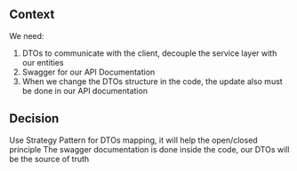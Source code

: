 ## Context
We need:

1. DTOs to communicate with the client, decouple the service layer with our entities
2. Swagger for our API Documentation
3. When we change the DTOs structure in the code, the update also must be done in our API documentation 

## Decision
Use Strategy Pattern for DTOs mapping, it will help the open/closed principle 
The swagger documentation is done inside the code, our DTOs will be the source of truth
